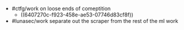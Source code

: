 - #ctfg/work on loose ends of comeptition
	- ((6407270c-f923-458e-ae53-07746d83cf8f))
- #lunasec/work separate out the scraper from the rest of the ml work